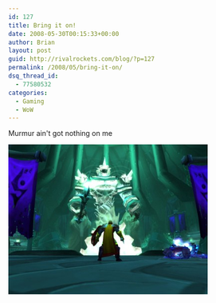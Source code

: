 ```yaml
---
id: 127
title: Bring it on!
date: 2008-05-30T00:15:33+00:00
author: Brian
layout: post
guid: http://rivalrockets.com/blog/?p=127
permalink: /2008/05/bring-it-on/
dsq_thread_id:
  - 77580532
categories:
  - Gaming
  - WoW
---
```

Murmur ain't got nothing on me

[<img class="alignnone size-medium wp-image-128" src="/content/2008/05/bring_it_on-400x300.jpg" alt="" width="400" height="300" />](/content/2008/05/bring_it_on.jpg)